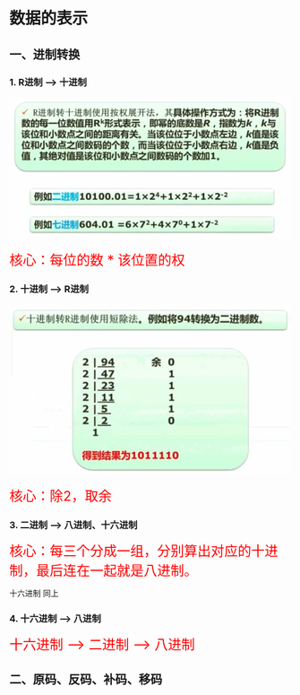 # 数据的表示

## 一、进制转换

### 1. R进制  —> 十进制

![](images/001.png)



<font color='red' size=5>核心：每位的数 * 该位置的权</font>





### 2. 十进制 —> R进制

![](images/002.png)

<font color='red' size=5>核心：除2，取余</font>





### 3. 二进制 —> 八进制、十六进制

<font color='red' size=5>核心：每三个分成一组，分别算出对应的十进制，最后连在一起就是八进制。</font>

十六进制 同上



### 4. 十六进制 —> 八进制

<font color='red' size=5>十六进制  —> 二进制 —> 八进制</font>





## 二、原码、反码、补码、移码













